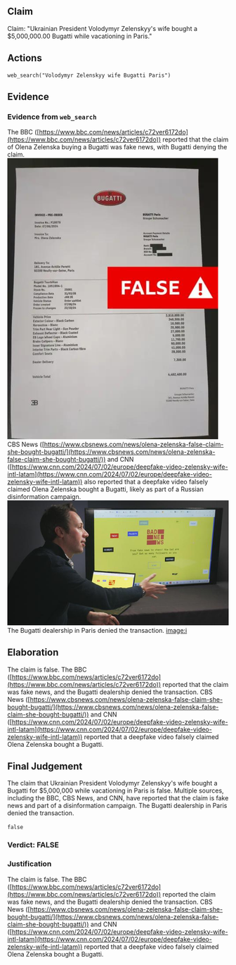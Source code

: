 ## Claim
Claim: "Ukrainian President Volodymyr Zelenskyy's wife bought a $5,000,000.00 Bugatti while vacationing in Paris."

## Actions
```
web_search("Volodymyr Zelenskyy wife Bugatti Paris")
```

## Evidence
### Evidence from `web_search`
The BBC ([https://www.bbc.com/news/articles/c72ver6172do](https://www.bbc.com/news/articles/c72ver6172do)) reported that the claim of Olena Zelenska buying a Bugatti was fake news, with Bugatti denying the claim. ![image 1736](media/2025-08-07_19-04-1754593447-796377.jpg) CBS News ([https://www.cbsnews.com/news/olena-zelenska-false-claim-she-bought-bugatti/](https://www.cbsnews.com/news/olena-zelenska-false-claim-she-bought-bugatti/)) and CNN ([https://www.cnn.com/2024/07/02/europe/deepfake-video-zelensky-wife-intl-latam](https://www.cnn.com/2024/07/02/europe/deepfake-video-zelensky-wife-intl-latam)) also reported that a deepfake video falsely claimed Olena Zelenska bought a Bugatti, likely as part of a Russian disinformation campaign. ![image 1751](media/2025-08-07_19-04-1754593452-940185.jpg) The Bugatti dealership in Paris denied the transaction. <image:i>


## Elaboration
The claim is false. The BBC ([https://www.bbc.com/news/articles/c72ver6172do](https://www.bbc.com/news/articles/c72ver6172do)) reported that the claim was fake news, and the Bugatti dealership denied the transaction. CBS News ([https://www.cbsnews.com/news/olena-zelenska-false-claim-she-bought-bugatti/](https://www.cbsnews.com/news/olena-zelenska-false-claim-she-bought-bugatti/)) and CNN ([https://www.cnn.com/2024/07/02/europe/deepfake-video-zelensky-wife-intl-latam](https://www.cnn.com/2024/07/02/europe/deepfake-video-zelensky-wife-intl-latam)) reported that a deepfake video falsely claimed Olena Zelenska bought a Bugatti.


## Final Judgement
The claim that Ukrainian President Volodymyr Zelenskyy's wife bought a Bugatti for $5,000,000 while vacationing in Paris is false. Multiple sources, including the BBC, CBS News, and CNN, have reported that the claim is fake news and part of a disinformation campaign. The Bugatti dealership in Paris denied the transaction.

`false`

### Verdict: FALSE

### Justification
The claim is false. The BBC ([https://www.bbc.com/news/articles/c72ver6172do](https://www.bbc.com/news/articles/c72ver6172do)) reported the claim was fake news, and the Bugatti dealership denied the transaction. CBS News ([https://www.cbsnews.com/news/olena-zelenska-false-claim-she-bought-bugatti/](https://www.cbsnews.com/news/olena-zelenska-false-claim-she-bought-bugatti/)) and CNN ([https://www.cnn.com/2024/07/02/europe/deepfake-video-zelensky-wife-intl-latam](https://www.cnn.com/2024/07/02/europe/deepfake-video-zelensky-wife-intl-latam)) reported that a deepfake video falsely claimed Olena Zelenska bought a Bugatti.
